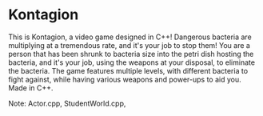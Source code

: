 # Kontagion

This is Kontagion, a video game designed in C++! Dangerous bacteria are multiplying at a tremendous rate, and it's your job to stop them! You are a person that has been shrunk to bacteria size into the petri dish hosting the bacteria, and it's your job, using the weapons at your disposal, to eliminate the bacteria. The game features multiple levels, with different bacteria to fight against, while having various weapons and power-ups to aid you. Made in C++. 

Note: Actor.cpp, StudentWorld.cpp, 

